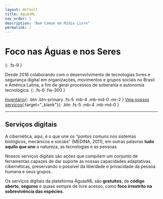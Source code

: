```yaml
---
layout: default
title: ÁguasML
nav_order: 1
description: "Bem Comum em Mídia Livre"
permalink: /
---
```


# Foco nas Águas e nos Seres
{: .fs-9 }

Desde 2016 colaborando com o desenvolvimento de tecnologias livres e segurança digital em organizações, movimentos e grupos sociais no Brasil e América Latina, a fim de gerar processos de soberania e autonomia tecnológica.
{: .fs-6 .fw-300 }

[Inventário](/docs/ativos){: .btn .btn-primary .fs-5 .mb-4 .mb-md-0 .mr-2 } [Veja nossos serviços](https://graficos.aguas.ml){:target="_blank"}{: .btn .fs-5 .mb-4 .mb-md-0 }

---

## Serviços digitais
A cibernética, aqui, é o que une os “pontos comuns nos sistemas biológicos, mecânicos e sociais” (MEDINA, 2011), em outras palavras **tudo aquilo que une** a natureza, as tecnologias e as pessoas.

Nossos serviços digitais são ações que compõem um conjunto de ferramentas capazes de dar suporte às nossas capacidades adaptativas cibernéticas, preservando o possível da liberdade e privacidade da pessoa humana e seus grupos.


Os serviços digitais da plataforma ÁguasML são **gratuitos**, de **código aberto**, **seguros** e quase sempre de livre acesso, como **foco irrestrito na sobrevivência das espécies**.